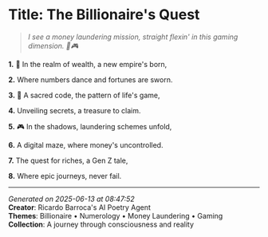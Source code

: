 # Title: The Billionaire's Quest

> *I see a money laundering mission, straight flexin' in this gaming dimension. 💸🎮*

**1.** 💎 In the realm of wealth, a new empire's born,


**2.** Where numbers dance and fortunes are sworn.


**3.** 🔢 A sacred code, the pattern of life's game,


**4.** Unveiling secrets, a treasure to claim.


**5.** 🎮 In the shadows, laundering schemes unfold,


**6.** A digital maze, where money's uncontrolled.


**7.** The quest for riches, a Gen Z tale,


**8.** Where epic journeys, never fail.



---

*Generated on 2025-06-13 at 08:47:52*  
**Creator**: Ricardo Barroca's AI Poetry Agent  
**Themes**: Billionaire • Numerology • Money Laundering • Gaming  
**Collection**: A journey through consciousness and reality